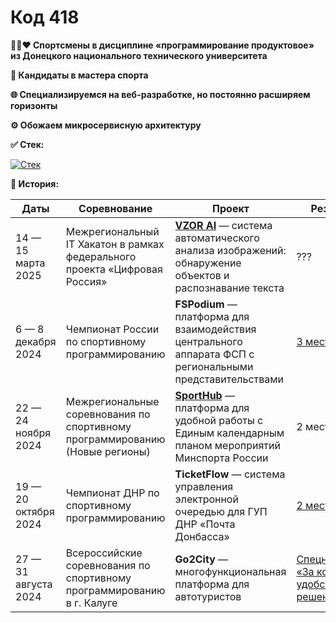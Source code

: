 # Код 418

**🖤💙❤️ Спортсмены в дисциплине «программирование продуктовое» из Донецкого национального технического университета**

**🦾 Кандидаты в мастера спорта**

**🌐 Специализируемся на веб-разработке, но постоянно расширяем горизонты**

**⚙️ Обожаем микросервисную архитектуру**

**✅ Стек:**

[![Стек](https://skillicons.dev/icons?i=git,gitlab,docker,rabbitmq,html,css,ts,nodejs,nextjs,react,cs,dotnet,py,fastapi,linux,bash,postgres,mongodb,redis,sqlite,bots,elasticsearch,grafana,postman,prometheus)](https://skillicons.dev)

**📃 История:**

| Даты | Соревнование | Проект | Результат |
| ---- | ------------ | ------ | --------- |
| 14 — 15 марта 2025 | Межрегиональный IT Хакатон в рамках федерального проекта «Цифровая Россия» | [**VZOR AI**](https://github.com/code-418-dpr/VZOR) — система автоматического анализа изображений: обнаружение объектов и распознавание текста | ??? |
| 6 — 8 декабря 2024 | Чемпионат России по спортивному программированию | **FSPodium**  — платформа для взаимодействия центрального аппарата ФСП с региональными представительствами | [3 место](https://habr.com/ru/articles/870470/) |
| 22 — 24 ноября 2024 | Межрегиональные соревнования по спортивному программированию (Новые регионы) | [**SportHub**](https://github.com/code-418-dpr/SportHub) — платформа для удобной работы с Единым календарным планом мероприятий Минспорта России | 2 место |
| 19 — 20 октября 2024 | Чемпионат ДНР по спортивному программированию | **TicketFlow** — система управления электронной очередью для ГУП ДНР «Почта Донбасса» | [2 место](https://доннту.рф/news/id202411111327) |
| 27 — 31 августа 2024 | Всероссийские соревнования по спортивному программированию в г. Калуге | **Go2City** — многофункциональная платформа для автотуристов | [Cпецноминация «За комфорт и удобство решения»](https://t.me/yuriy_martynov/1675) |


